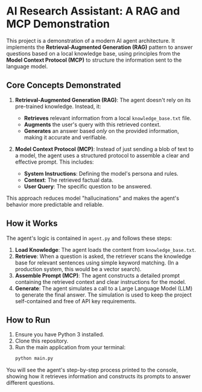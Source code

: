 # AI Research Assistant: A RAG and MCP Demonstration

This project is a demonstration of a modern AI agent architecture. It implements the **Retrieval-Augmented Generation (RAG)** pattern to answer questions based on a local knowledge base, using principles from the **Model Context Protocol (MCP)** to structure the information sent to the language model.

## Core Concepts Demonstrated

1.  **Retrieval-Augmented Generation (RAG)**: The agent doesn't rely on its pre-trained knowledge. Instead, it:
    *   **Retrieves** relevant information from a local `knowledge_base.txt` file.
    *   **Augments** the user's query with this retrieved context.
    *   **Generates** an answer based *only* on the provided information, making it accurate and verifiable.

2.  **Model Context Protocol (MCP)**: Instead of just sending a blob of text to a model, the agent uses a structured protocol to assemble a clear and effective prompt. This includes:
    *   **System Instructions**: Defining the model's persona and rules.
    *   **Context**: The retrieved factual data.
    *   **User Query**: The specific question to be answered.

This approach reduces model "hallucinations" and makes the agent's behavior more predictable and reliable.

## How it Works

The agent's logic is contained in `agent.py` and follows these steps:

1.  **Load Knowledge**: The agent loads the content from `knowledge_base.txt`.
2.  **Retrieve**: When a question is asked, the retriever scans the knowledge base for relevant sentences using simple keyword matching. (In a production system, this would be a vector search).
3.  **Assemble Prompt (MCP)**: The agent constructs a detailed prompt containing the retrieved context and clear instructions for the model.
4.  **Generate**: The agent simulates a call to a Large Language Model (LLM) to generate the final answer. The simulation is used to keep the project self-contained and free of API key requirements.

## How to Run

1.  Ensure you have Python 3 installed.
2.  Clone this repository.
3.  Run the main application from your terminal:
    ```sh
    python main.py
    ```

You will see the agent's step-by-step process printed to the console, showing how it retrieves information and constructs its prompts to answer different questions.
